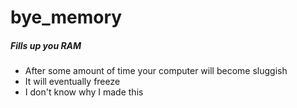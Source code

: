 # bye_memory
##### Fills up you RAM

- After some amount of time your computer will become sluggish
- It will eventually freeze
- I don't know why I made this
